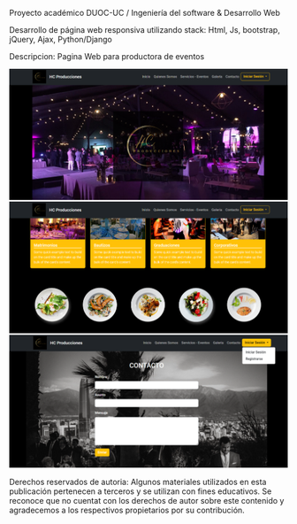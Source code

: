 Proyecto académico DUOC-UC / Ingeniería del software & Desarrollo Web

Desarrollo de página web responsiva utilizando stack: Html, Js, bootstrap, jQuery, Ajax, Python/Django

Descripcion:
Pagina Web para productora de eventos

![screenshot1](screenshots/screenshot1.PNG)  
![screenshot2](screenshots/screenshot2.PNG) 
![screenshot3](screenshots/screenshot3.PNG) 

Derechos reservados de autoria:
Algunos materiales utilizados en esta publicación pertenecen a terceros y se utilizan con fines educativos. Se reconoce que no cuentat con los derechos de autor sobre este contenido y agradecemos a los respectivos propietarios por su contribución.
